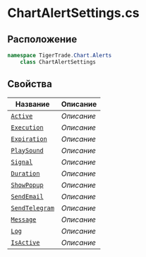 
# ChartAlertSettings.cs
## Расположение
```csharp
namespace TigerTrade.Chart.Alerts  
    class ChartAlertSettings
```

## Свойства
| Название | Описание |
| --- | --- |
| [`Active`](./Свойства/Active.md) | *Описание* |
| [`Execution`](./Свойства/Execution.md) | *Описание* |
| [`Expiration`](./Свойства/Expiration.md) | *Описание* |
| [`PlaySound`](./Свойства/PlaySound.md) | *Описание* |
| [`Signal`](./Свойства/Signal.md) | *Описание* |
| [`Duration`](./Свойства/Duration.md) | *Описание* |
| [`ShowPopup`](./Свойства/ShowPopup.md) | *Описание* |
| [`SendEmail`](./Свойства/SendEmail.md) | *Описание* |
| [`SendTelegram`](./Свойства/SendTelegram.md) | *Описание* |
| [`Message`](./Свойства/Message.md) | *Описание* |
| [`Log`](./Свойства/Log.md) | *Описание* |
| [`IsActive`](./Свойства/IsActive.md) | *Описание* |

